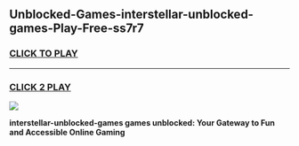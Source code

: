 
## Unblocked-Games-interstellar-unblocked-games-Play-Free-ss7r7
<h3>
<a href="https://premium76.site?title=interstellar-unblocked-games&ref=22A">CLICK TO PLAY</a></h3>
<hr>

<h3>
<a href="https://premium76.site?title=interstellar-unblocked-games&ref=22A">CLICK 2 PLAY</a>
  
</h3>

<a href="https://premium76.site?title=interstellar-unblocked-games&ref=22A"><img src="https://clearcache.store/games.png"></a>


**interstellar-unblocked-games games unblocked: Your Gateway to Fun and Accessible Online Gaming**
